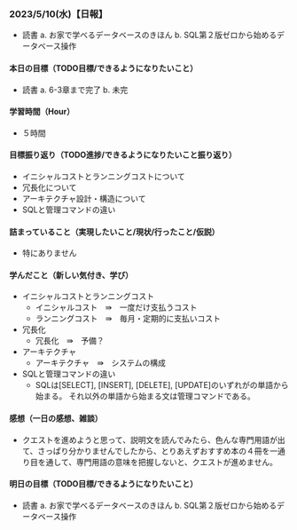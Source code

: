 ### **2023/5/10(水)【日報】**
  + 読書
    a. お家で学べるデータベースのきほん
    b. SQL第２版ゼロから始めるデータベース操作
#### 本日の目標（TODO目標/できるようになりたいこと）
  + 読書
    a. 6-3章まで完了
    b. 未完
#### 学習時間（Hour）
  + ５時間
#### 目標振り返り（TODO進捗/できるようになりたいこと振り返り）
  + イニシャルコストとランニングコストについて
  + 冗長化について
  + アーキテクチャ設計・構造について
  + SQLと管理コマンドの違い
#### 詰まっていること（実現したいこと/現状/行ったこと/仮説）
  + 特にありません
#### 学んだこと（新しい気付き、学び）
  + イニシャルコストとランニングコスト
    - イニシャルコスト　⇛　一度だけ支払うコスト
    - ランニングコスト　⇛　毎月・定期的に支払いコスト
  + 冗長化
    - 冗長化　⇛　予備？
  + アーキテクチャ
    - アーキテクチャ　⇛　システムの構成
  + SQLと管理コマンドの違い
    - SQLは[SELECT], [INSERT], [DELETE], [UPDATE]のいずれがの単語から始まる。
      それ以外の単語から始まる文は管理コマンドである。
#### 感想（一日の感想、雑談）
  + クエストを進めようと思って、説明文を読んでみたら、色んな専門用語が出て、さっぱり分かりませんでしたから、とりあえずおすすめ本の４冊を一通り目を通して、専門用語の意味を把握しないと、クエストが進めません。
#### 明日の目標（TODO目標/できるようになりたいこと）
  + 読書
    a. お家で学べるデータベースのきほん
    b. SQL第２版ゼロから始めるデータベース操作